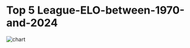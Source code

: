 # Top 5 League-ELO-between-1970-and-2024
![chart](https://github.com/GHKamilD/League-ELO-between-1970-and-2024/assets/95308152/3061c5cc-3382-46dd-9b5c-dc2658d70662)
